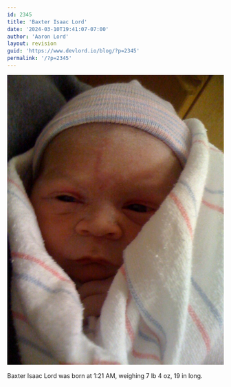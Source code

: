 ```yaml
---
id: 2345
title: 'Baxter Isaac Lord'
date: '2024-03-10T19:41:07-07:00'
author: 'Aaron Lord'
layout: revision
guid: 'https://www.devlord.io/blog/?p=2345'
permalink: '/?p=2345'
---
```


<p class="mobile-photo"><a href="/assets/img/2011/10/photo-726426.jpg"><img src="/assets/img/2011/10/photo-726426.jpg?w=225" border="0" alt="" /></a></p>Baxter Isaac Lord was born at 1:21 AM, weighing 7 lb 4 oz, 19 in long.<div class="blogger-post-footer"><img width='1' height='1' src="https://www.devlord.io/blog/baxter-isaac-lord/"' /></div>